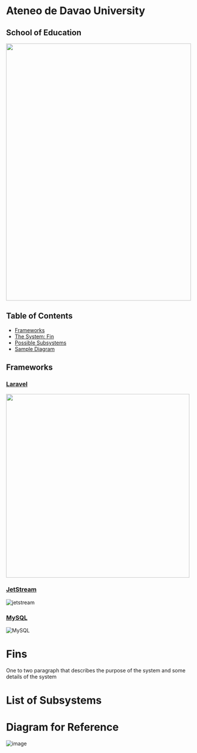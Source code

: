 
# Ateneo de Davao University 
## School of Education

<img src = "https://user-images.githubusercontent.com/93243154/208938578-cb80a5ee-29a9-4988-8b91-13c5d05b1f5a.jpeg" style = "width:100%; height:700px;">

## Table of Contents
- [Frameworks]("frameworks")
- [The System: Fin]("name-of-system")
- [Possible Subsystems]("list-of-subsystems")
- [Sample Diagram]("diagram-for-reference")

## Frameworks

### [Laravel](https://laravel.com/)
<img src = "https://user-images.githubusercontent.com/93243154/208943068-fd61e4b6-0bde-4b09-a1b9-34150e2fb89b.png" style = "width:500px; height:500px;">

### [JetStream](https://jetstream.laravel.com/2.x/introduction.html)
![jetstream](https://user-images.githubusercontent.com/93243154/208945415-4189c4c1-0ae9-409d-a972-bd8c2b193a6f.png)



### [MySQL](https://www.mysql.com/)
![MySQL](https://user-images.githubusercontent.com/93243154/208944185-00d3b32a-f85c-4d8b-8233-ef55b7ecd746.png)


# Fins

One to two paragraph that describes the purpose of the system and some details of the system

# List of Subsystems

# Diagram for Reference
![image](https://user-images.githubusercontent.com/93243154/208945919-cbbb5138-642b-4fb0-90a3-18f99d0ba781.png)





